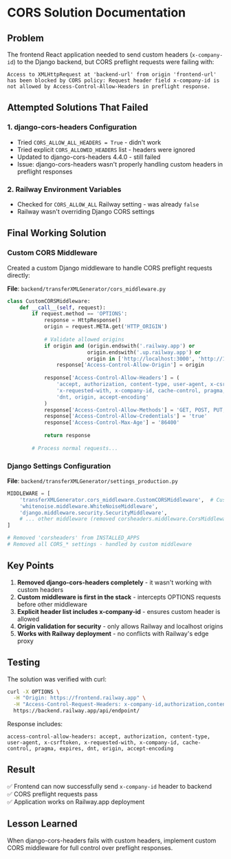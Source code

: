 # CORS Solution Documentation

## Problem
The frontend React application needed to send custom headers (`x-company-id`) to the Django backend, but CORS preflight requests were failing with:

```
Access to XMLHttpRequest at 'backend-url' from origin 'frontend-url' has been blocked by CORS policy: Request header field x-company-id is not allowed by Access-Control-Allow-Headers in preflight response.
```

## Attempted Solutions That Failed

### 1. django-cors-headers Configuration
- Tried `CORS_ALLOW_ALL_HEADERS = True` - didn't work
- Tried explicit `CORS_ALLOWED_HEADERS` list - headers were ignored
- Updated to django-cors-headers 4.4.0 - still failed
- Issue: django-cors-headers wasn't properly handling custom headers in preflight responses

### 2. Railway Environment Variables
- Checked for `CORS_ALLOW_ALL` Railway setting - was already `false`
- Railway wasn't overriding Django CORS settings

## Final Working Solution

### Custom CORS Middleware
Created a custom Django middleware to handle CORS preflight requests directly:

**File**: `backend/transferXMLGenerator/cors_middleware.py`

```python
class CustomCORSMiddleware:
    def __call__(self, request):
        if request.method == 'OPTIONS':
            response = HttpResponse()
            origin = request.META.get('HTTP_ORIGIN')
            
            # Validate allowed origins
            if origin and (origin.endswith('.railway.app') or 
                          origin.endswith('.up.railway.app') or 
                          origin in ['http://localhost:3000', 'http://127.0.0.1:3000']):
                response['Access-Control-Allow-Origin'] = origin
            
            response['Access-Control-Allow-Headers'] = (
                'accept, authorization, content-type, user-agent, x-csrftoken, '
                'x-requested-with, x-company-id, cache-control, pragma, expires, '
                'dnt, origin, accept-encoding'
            )
            response['Access-Control-Allow-Methods'] = 'GET, POST, PUT, DELETE, OPTIONS, PATCH'
            response['Access-Control-Allow-Credentials'] = 'true'
            response['Access-Control-Max-Age'] = '86400'
            
            return response
        
        # Process normal requests...
```

### Django Settings Configuration
**File**: `backend/transferXMLGenerator/settings_production.py`

```python
MIDDLEWARE = [
    'transferXMLGenerator.cors_middleware.CustomCORSMiddleware',  # Custom CORS ONLY
    'whitenoise.middleware.WhiteNoiseMiddleware',
    'django.middleware.security.SecurityMiddleware',
    # ... other middleware (removed corsheaders.middleware.CorsMiddleware)
]

# Removed 'corsheaders' from INSTALLED_APPS
# Removed all CORS_* settings - handled by custom middleware
```

## Key Points

1. **Removed django-cors-headers completely** - it wasn't working with custom headers
2. **Custom middleware is first in the stack** - intercepts OPTIONS requests before other middleware
3. **Explicit header list includes x-company-id** - ensures custom header is allowed
4. **Origin validation for security** - only allows Railway and localhost origins
5. **Works with Railway deployment** - no conflicts with Railway's edge proxy

## Testing
The solution was verified with curl:
```bash
curl -X OPTIONS \
  -H "Origin: https://frontend.railway.app" \
  -H "Access-Control-Request-Headers: x-company-id,authorization,content-type" \
  https://backend.railway.app/api/endpoint/
```

Response includes:
```
access-control-allow-headers: accept, authorization, content-type, user-agent, x-csrftoken, x-requested-with, x-company-id, cache-control, pragma, expires, dnt, origin, accept-encoding
```

## Result
✅ Frontend can now successfully send `x-company-id` header to backend  
✅ CORS preflight requests pass  
✅ Application works on Railway.app deployment  

## Lesson Learned
When django-cors-headers fails with custom headers, implement custom CORS middleware for full control over preflight responses.